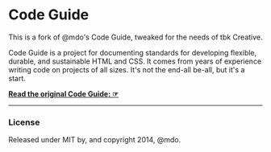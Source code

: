 # Code Guide

This is a fork of @mdo's Code Guide, tweaked for the needs of tbk Creative.

Code Guide is a project for documenting standards for developing flexible, durable, and sustainable HTML and CSS. It comes from years of experience writing code on projects of all sizes. It's not the end-all be-all, but it's a start.

**[Read the original Code Guide: ☞](http://mdo.github.io/code-guide)**

---

### License

Released under MIT by, and copyright 2014, @mdo.
